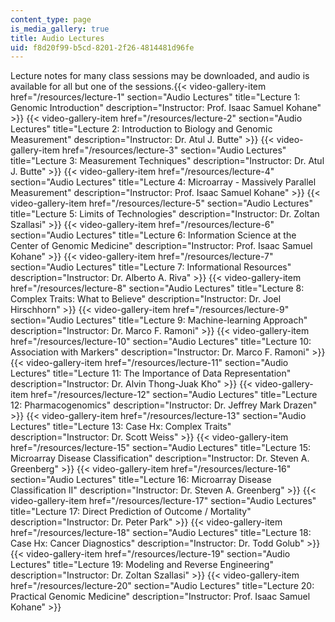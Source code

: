 ```yaml
---
content_type: page
is_media_gallery: true
title: Audio Lectures
uid: f8d20f99-b5cd-8201-2f26-4814481d96fe
---
```


Lecture notes for many class sessions may be downloaded, and audio is available for all but one of the sessions.{{< video-gallery-item href="/resources/lecture-1" section="Audio Lectures" title="Lecture 1: Genomic Introduction" description="Instructor: Prof. Isaac Samuel Kohane" >}} {{< video-gallery-item href="/resources/lecture-2" section="Audio Lectures" title="Lecture 2: Introduction to Biology and Genomic Measurement" description="Instructor: Dr. Atul J. Butte" >}} {{< video-gallery-item href="/resources/lecture-3" section="Audio Lectures" title="Lecture 3: Measurement Techniques" description="Instructor: Dr. Atul J. Butte" >}} {{< video-gallery-item href="/resources/lecture-4" section="Audio Lectures" title="Lecture 4: Microarray - Massively Parallel Measurement" description="Instructor: Prof. Isaac Samuel Kohane" >}} {{< video-gallery-item href="/resources/lecture-5" section="Audio Lectures" title="Lecture 5: Limits of Technologies" description="Instructor: Dr. Zoltan Szallasi" >}} {{< video-gallery-item href="/resources/lecture-6" section="Audio Lectures" title="Lecture 6: Information Science at the Center of Genomic Medicine" description="Instructor: Prof. Isaac Samuel Kohane" >}} {{< video-gallery-item href="/resources/lecture-7" section="Audio Lectures" title="Lecture 7: Informational Resources" description="Instructor: Dr. Alberto A. Riva" >}} {{< video-gallery-item href="/resources/lecture-8" section="Audio Lectures" title="Lecture 8: Complex Traits: What to Believe" description="Instructor: Dr. Joel Hirschhorn" >}} {{< video-gallery-item href="/resources/lecture-9" section="Audio Lectures" title="Lecture 9: Machine-learning Approach" description="Instructor: Dr. Marco F. Ramoni" >}} {{< video-gallery-item href="/resources/lecture-10" section="Audio Lectures" title="Lecture 10: Association with Markers" description="Instructor: Dr. Marco F. Ramoni" >}} {{< video-gallery-item href="/resources/lecture-11" section="Audio Lectures" title="Lecture 11: The Importance of Data Representation" description="Instructor: Dr. Alvin Thong-Juak Kho" >}} {{< video-gallery-item href="/resources/lecture-12" section="Audio Lectures" title="Lecture 12: Pharmacogenomics" description="Instructor: Dr. Jeffrey Mark Drazen" >}} {{< video-gallery-item href="/resources/lecture-13" section="Audio Lectures" title="Lecture 13: Case Hx: Complex Traits" description="Instructor: Dr. Scott Weiss" >}} {{< video-gallery-item href="/resources/lecture-15" section="Audio Lectures" title="Lecture 15: Microarray Disease Classification" description="Instructor: Dr. Steven A. Greenberg" >}} {{< video-gallery-item href="/resources/lecture-16" section="Audio Lectures" title="Lecture 16: Microarray Disease Classification II" description="Instructor: Dr. Steven A. Greenberg" >}} {{< video-gallery-item href="/resources/lecture-17" section="Audio Lectures" title="Lecture 17: Direct Prediction of Outcome / Mortality" description="Instructor: Dr. Peter Park" >}} {{< video-gallery-item href="/resources/lecture-18" section="Audio Lectures" title="Lecture 18: Case Hx: Cancer Diagnostics" description="Instructor: Dr. Todd Golub" >}} {{< video-gallery-item href="/resources/lecture-19" section="Audio Lectures" title="Lecture 19: Modeling and Reverse Engineering" description="Instructor: Dr. Zoltan Szallasi" >}} {{< video-gallery-item href="/resources/lecture-20" section="Audio Lectures" title="Lecture 20: Practical Genomic Medicine" description="Instructor: Prof. Isaac Samuel Kohane" >}}